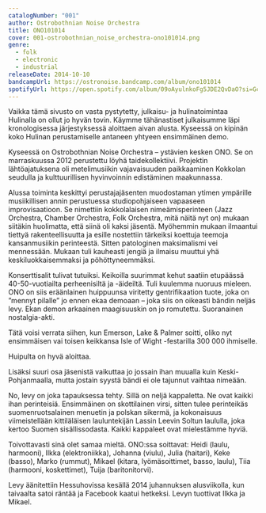 ```yaml
---
catalogNumber: "001"
author: Ostrobothnian Noise Orchestra
title: ONO101014
cover: 001-ostrobothnian_noise_orchestra-ono101014.png
genre:
  - folk
  - electronic
  - industrial
releaseDate: 2014-10-10
bandcampUrl: https://ostronoise.bandcamp.com/album/ono101014
spotifyUrl: https://open.spotify.com/album/09oAyulnkoFg5JDE2QvDaO?si=GclAV6eUQGO3DTTUoZxnmQ
---
```

Vaikka tämä sivusto on vasta pystytetty, julkaisu- ja hulinatoimintaa Hulinalla on ollut jo hyvän tovin. Käymme tähänastiset julkaisumme läpi kronologisessa järjestyksessä aloittaen aivan alusta. Kyseessä on kipinän koko Hulinan perustamiselle antaneen yhtyeen ensimmäinen demo.

Kyseessä on Ostrobothnian Noise Orchestra – ystävien kesken ONO. Se on marraskuussa 2012 perustettu löyhä taidekollektiivi. Projektin lähtöajatuksena oli metelimusiikin vajavaisuuden paikkaaminen Kokkolan seudulla ja kulttuurillisen hyvinvoinnin edistäminen maakunnassa.

Alussa toiminta keskittyi perustajajäsenten muodostaman ytimen ympärille musiikillisen annin perustuessa studiopohjaiseen vapaaseen improvisaatioon. Se nimettiin kokkolalaisen nimeämisperinteen (Jazz Orchestra, Chamber Orchestra, Folk Orchestra, mitä näitä nyt on) mukaan siitäkin huolimatta, että siinä oli kaksi jäsentä.
Myöhemmin mukaan ilmaantui tiettyä rakenteellisuutta ja esille nostettiin tärkeiksi koettuja teemoja kansanmusiikin perinteestä. Sitten patologinen maksimalismi vei mennessään. Mukaan tuli kauheasti jengiä ja ilmaisu muuttui yhä keskiluokkaisemmaksi ja pöhöttyneemmäksi.

Konserttisalit tulivat tutuiksi. Keikoilla suurimmat kehut saatiin etupäässä 40-50-vuotiailta perheenisiltä ja -äideiltä. Tuli kuulemma nuoruus mieleen. ONO on siis eräänlainen huippuunsa viritetty gentrifikaation tuote, joka on ”mennyt pilalle” jo ennen ekaa demoaan – joka siis on oikeasti bändin neljäs levy. Ekan demon arkaainen maagisuuskin on jo romutettu. Suoranainen nostalgia-akti.

Tätä voisi verrata siihen, kun Emerson, Lake & Palmer soitti, oliko nyt ensimmäisen vai toisen keikkansa Isle of Wight -festarilla 300 000 ihmiselle.

Huipulta on hyvä aloittaa.

Lisäksi suuri osa jäsenistä vaikuttaa jo jossain ihan muualla kuin Keski-Pohjanmaalla, mutta jostain syystä bändi ei ole tajunnut vaihtaa nimeään.

No, levy on joka tapauksessa tehty. Sillä on neljä kappaletta. Ne ovat kaikki ihan perinteisiä. Ensimmäinen on skottilainen virsi, sitten tulee perinteikäs suomenruotsalainen menuetin ja polskan sikermä, ja kokonaisuus viimeistellään kittiläläisen lauluntekijän Lassin Leevin Soltun laululla, joka kertoo Suomen sisällissodasta.
Kaikki kappaleet ovat mielestämme hyviä.

Toivottavasti sinä olet samaa mieltä. ONO:ssa soittavat: Heidi (laulu, harmooni), Ilkka (elektroniikka), Johanna (viulu), Julia (haitari), Keke (basso), Marko (rummut), Mikael (kitara, lyömäsoittimet, basso, laulu), Tiia (harmooni, koskettimet), Tuija (baritonitorvi).

Levy äänitettiin Hessuhovissa kesällä 2014 juhannuksen alusviikolla, kun taivaalta satoi räntää ja Facebook kaatui hetkeksi. Levyn tuottivat Ilkka ja Mikael.
